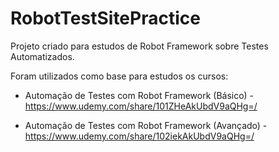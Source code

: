 # RobotTestSitePractice

Projeto criado para estudos de Robot Framework sobre Testes Automatizados.

Foram utilizados como base para estudos os cursos:

- Automação de Testes com Robot Framework (Básico) - https://www.udemy.com/share/101ZHeAkUbdV9aQHg=/

- Automação de Testes com Robot Framework (Avançado) - https://www.udemy.com/share/102iekAkUbdV9aQHg=/
